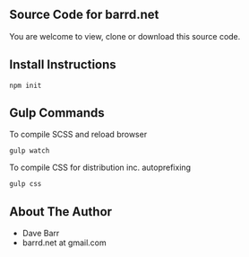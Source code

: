 ## Source Code for barrd.net

You are welcome to view, clone or download this source code.

## Install Instructions

```
npm init
```

## Gulp Commands

To compile SCSS and reload browser

```
gulp watch
```

To compile CSS for distribution inc. autoprefixing

```
gulp css
```

## About The Author

- Dave Barr
- barrd.net at gmail.com
